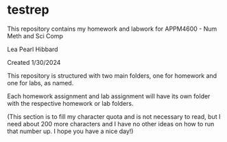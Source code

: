 # testrep
This repository contains my homework and labwork for APPM4600 - Num Meth and Sci Comp

Lea Pearl Hibbard

Created 1/30/2024

This repository is structured with two main folders, one for homework and one for labs, as named.

Each homework assignment and lab assignment will have its own folder with the respective homework or lab folders.

(This section is to fill my character quota and is not necessary to read, but I need about 200 more characters and I have no other ideas on how to run that number up. I hope you have a nice day!)
